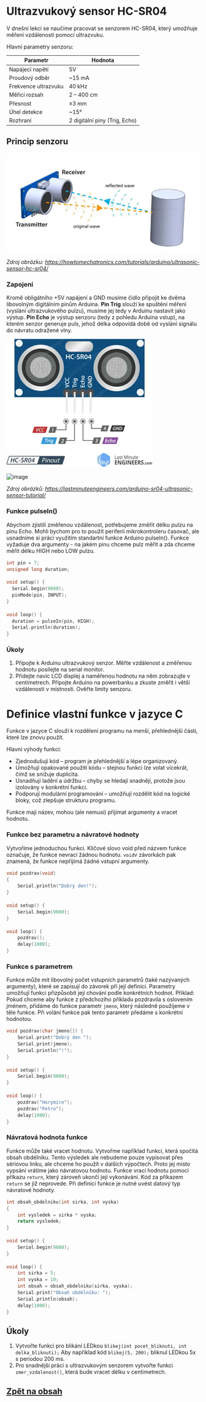 # Ultrazvukový sensor HC-SR04
V dnešní lekci se naučíme pracovat se senzorem HC-SR04, který umožňuje měření vzdálenosti pomocí ultrazvuku. 

Hlavní parametry senzoru:

| Parametr              | Hodnota           |
|-----------------------|------------------|
| Napájecí napětí       | 5V               |
| Proudový odběr   | ~15 mA           |
| Frekvence ultrazvuku | 40 kHz       |
| Měřicí rozsah    | 2 – 400 cm       |
| Přesnost         | ±3 mm            |
| Úhel detekce     | ~15°             |
| Rozhraní         | 2 digitální piny (Trig, Echo) |

## Princip senzoru

![image](img/05_Ultrasonic_stepper_1.png)

*Zdroj obrázku: https://howtomechatronics.com/tutorials/arduino/ultrasonic-sensor-hc-sr04/*

### Zapojení
Kromě obligátního +5V napájení a GND musíme čidlo připojit ke dvěma libovolným digitálním pinům Arduina. **Pin Trig** slouží ke spuštění měření (vyslání ultrazvukového pulzu), musíme jej tedy v Arduinu nastavit jako výstup. **Pin Echo** je výstup senzoru (tedy z pohledu Arduina vstup), na kterém senzor generuje puls, jehož délka odpovídá době od vyslání signálu do návratu odražené vlny.

![image](img/05_Ultrasonic_stepper_2.png)

![image](https://lastminuteengineers.com/wp-content/uploads/arduino/HC-SR04-Ultrasonic-Sensor-Working-Echo-reflected-from-Obstacle.gif)

*Zdroj obrázků: https://lastminuteengineers.com/arduino-sr04-ultrasonic-sensor-tutorial/*

### Funkce pulseIn()
Abychom zjistili změřenou vzdálenost, potřebujeme změřit délku pulzu na pinu Echo. Mohli bychom pro to použít periferii mikrokontroleru časovač, ale usnadníme si práci využitím standartní funkce Arduino pulseIn(). Funkce vyžaduje dva argumenty -  na jakém pinu chceme pulz měřit a zda chceme měřit délku HIGH nebo LOW pulzu.

```c
int pin = 7;
unsigned long duration;

void setup() {
  Serial.begin(9600);
  pinMode(pin, INPUT);
}

void loop() {
  duration = pulseIn(pin, HIGH);
  Serial.println(duration);
}
```

### Úkoly
1. Připojte k Arduinu ultrazvukový senzor. Měřte vzdálenost a změřenou hodnotu posílejte na serial monitor.
2. Přidejte navíc LCD displej a naměřenou hodnotu na něm zobrazujte v centimetrech. Připojte Arduino na powerbanku a zkuste změřit i větší vzdálenosti v místnosti. Ověřte limity senzoru.


# Definice vlastní funkce v jazyce C 
Funkce v jazyce C slouží k rozdělení programu na menší, přehlednější části, které lze znovu použít.

Hlavní výhody funkcí:
- Zjednodušují kód – program je přehlednější a lépe organizovaný.
- Umožňují opakované použití kódu – stejnou funkci lze volat vícekrát, čímž se snižuje duplicita.
- Usnadňují ladění a údržbu – chyby se hledají snadněji, protože jsou izolovány v konkrétní funkci.
- Podporují modulární programování – umožňují rozdělit kód na logické bloky, což zlepšuje strukturu programu.

Funkce mají název, mohou (ale nemusí) přijímat argumenty a vracet hodnotu.

### Funkce bez parametru a návratové hodnoty
Vytvoříme jednoduchou funkci. Klíčové slovo void před názvem funkce označuje, že funkce nevrací žádnou hodnotu. ```void```v závorkách pak znamená, že funkce nepřijímá žádné vstupní argumenty.

```c
void pozdrav(void)
{
    Serial.println("Dobrý den!");
}

void setup() {
    Serial.begin(9600);
}

void loop() {
    pozdrav();
    delay(1000);
}
```

### Funkce s parametrem
Funkce může mít libovolný počet vstupních parametrů (také nazývaných argumenty), které se zapisují do závorek při její definici. Parametry umožňují funkci přizpůsobit její chování podle konkrétních hodnot. Příklad: Pokud chceme aby funkce z předchozího příkladu pozdravila s oslovením jménem, přidáme do funkce parametr ```jmeno```, který následně použijeme v těle funkce. Při volání funkce pak tento parametr předáme s konkrétní hodnotou.

```c
void pozdrav(char jmeno[]) {
    Serial.print("Dobrý den ");
    Serial.print(jmeno);
    Serial.println("!");
}

void setup() {
    Serial.begin(9600);
}

void loop() {
    pozdrav("Horymíre");
    pozdrav("Petro");
    delay(1000);
}

```

### Návratová hodnota funkce
Funkce může také vracet hodnotu. Vytvořme například funkci, která spočítá obsah obdélníku. Tento výsledek ale nebudeme pouze vypisovat přes sériovou linku, ale chceme ho použít v dalších výpočtech. Proto jej místo vypsání vrátíme jako návratovou hodnotu. Funkce vrací hodnotu pomocí příkazu ```return```, který zároveň ukončí její vykonávání. Kód za příkazem ```return``` se již neprovede. Při definici funkce je nutné uvést datový typ návratové hodnoty.

```c
int obsah_obdelniku(int sirka, int vyska)
{
    int vysledek = sirka * vyska;
    return vysledek;
}

void setup() {
    Serial.begin(9600);
}

void loop() {
    int sirka = 5;
    int vyska = 10;
    int obsah = obsah_obdelniku(sirka, vyska);
    Serial.print("Obsah obdélníku: ");
    Serial.println(obsah);
    delay(1000);
}
```

## Úkoly
1. Vytvořte funkci pro blikání LEDkou ```blikej(int pocet_bliknuti, int delka_bliknuti);``` Aby například kód ```blikej(5, 200);``` bliknul LEDkou 5x s periodou 200 ms.
2. Pro snadnější práci s ultrazvukovým senzorem vytvořte funkci ```zmer_vzdalenost()```, která bude vracet délku v centimetrech.


## [Zpět na obsah](README.md)
